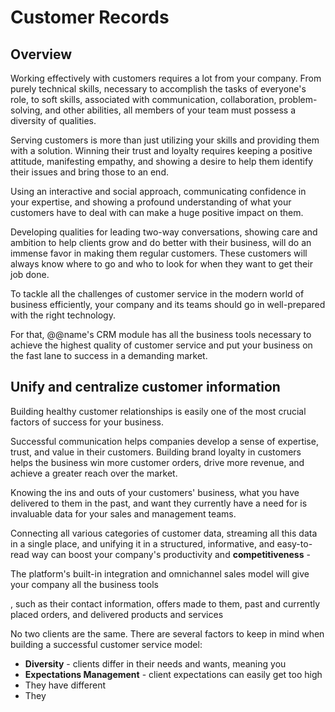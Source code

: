 # Customer Records

## Overview

Working effectively with customers requires a lot from your company. 
From purely technical skills, necessary to accomplish the tasks of everyone's role, to soft skills, associated with communication, collaboration, problem-solving, and other abilities, all members of your team must possess a diversity of qualities.  

Serving customers is more than just utilizing your skills and providing them with a solution. 
Winning their trust and loyalty requires keeping a positive attitude, manifesting empathy, and showing a desire to help them identify their issues and bring those to an end.  

Using an interactive and social approach, communicating confidence in your expertise, and showing a profound understanding of what your customers have to deal with can make a huge positive impact on them.  

Developing qualities for leading two-way conversations, showing care and ambition to help clients grow and do better with their business, will do an immense favor in making them regular customers. 
These customers will always know where to go and who to look for when they want to get their job done.  

To tackle all the challenges of customer service in the modern world of business efficiently, your company and its teams should go in well-prepared with the right technology.  

For that, @@name's CRM module has all the business tools necessary to achieve the highest quality of customer service and put your business on the fast lane to success in a demanding market.  

## Unify and centralize customer information

Building healthy customer relationships is easily one of the most crucial factors of success for your business.  

Successful communication helps companies develop a sense of expertise, trust, and value in their customers. 
Building brand loyalty in customers helps the business win more customer orders, drive more revenue, and achieve a greater reach over the market.  

Knowing the ins and outs of your customers' business, what you have delivered to them in the past, and want they currently have a need for is invaluable data for your sales and management teams.  



Connecting all various categories of customer data, streaming all this data in a single place, and unifying it in a structured, informative, and easy-to-read way can boost your company's productivity and **competitiveness** - 

The platform's built-in integration and omnichannel sales model will give your company all the business tools



, such as their contact information, offers made to them, past and currently placed orders, and delivered products and services



No two clients are the same. 
There are several factors to keep in mind when building a successful customer service model:  

* **Diversity** - clients differ in their needs and wants, meaning you
* **Expectations Management** - client expectations can easily get too high
* They have different 
* They

##
